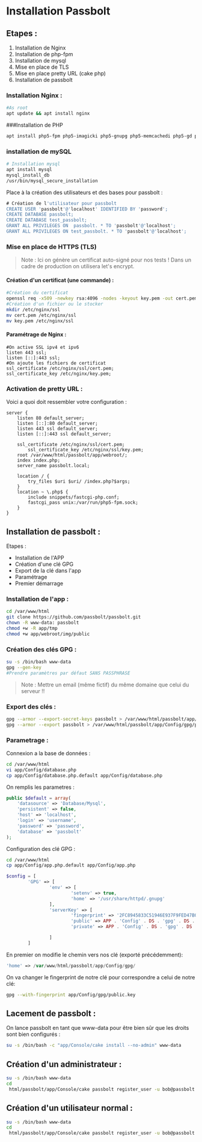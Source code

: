 # Installation Passbolt 

## Etapes :

1. Installation de Nginx
2. Installation de php-fpm
3. Installation de mysql
4. Mise en place de TLS
5. Mise en place pretty URL (cake php)
6. Installation de passbolt

### Installation Nginx :

```bash 
#As root
apt update && apt install nginx
```

###Installation de PHP
```bash
apt install php5-fpm php5-imagicki php5-gnupg php5-memcachedi php5-gd php5-mysql
```

### installation de mySQL

```bash
# Installation mysql 
apt install mysql
mysql_install_db
/usr/bin/mysql_secure_installation
```
Place à la création des utilisateurs et des bases pour passbolt :

```sql
# Création de l'utilisateur pour passbolt
CREATE USER 'passbolt'@'localhost' IDENTIFIED BY 'password';
CREATE DATABASE passbolt;
CREATE DATABASE test_passbolt;
GRANT ALL PRIVILEGES ON  passbolt. * TO 'passbolt'@'localhost';
GRANT ALL PRIVILEGES ON test_passbolt. * TO 'passbolt'@'localhost';
```

### Mise en place de HTTPS (TLS)

> Note : Ici on génère un certificat auto-signé pour nos tests !
> Dans un cadre de production on utilisera let's encrypt.

#### Création d'un certificat (une commande) :

```bash
#Création du certificat
openssl req -x509 -newkey rsa:4096 -nodes -keyout key.pem -out cert.pem -days 365
#Création d'un fichier ou le stocker
mkdir /etc/nginx/ssl
mv cert.pem /etc/nginx/ssl
mv key.pem /etc/nginx/ssl
```
#### Paramétrage de Nginx :

```nginx
#On active SSL ipv4 et ipv6
listen 443 ssl;
listen [::]:443 ssl;
#On ajoute les fichiers de certificat
ssl_certificate /etc/nginx/ssl/cert.pem;
ssl_certificate_key /etc/nginx/key.pem;
```

### Activation de pretty URL :

Voici a quoi doit ressembler votre configuration :

```nginx
server {
	listen 80 default_server;
	listen [::]:80 default_server;
	listen 443 ssl default_server;
	listen [::]:443 ssl default_server;

	ssl_certificate /etc/nginx/ssl/cert.pem;
        ssl_certificate_key /etc/nginx/ssl/key.pem;
	root /var/www/html/passbolt/app/webroot/;
	index index.php;
	server_name passbolt.local;

	location / {
        try_files $uri $uri/ /index.php?$args;
	}
	location ~ \.php$ {
		include snippets/fastcgi-php.conf;
		fastcgi_pass unix:/var/run/php5-fpm.sock;
	}
}

```

## Installation de passbolt :

Etapes :
- Installation de l'APP
- Création d'une clé GPG 
- Export de la clé dans l'app
- Paramétrage 
- Premier démarrage

### Installation de l'app :

```bash
cd /var/www/html
git clone https://github.com/passbolt/passbolt.git
chown -R www-data: passbolt
chmod +w -R app/tmp
chmod +w app/webroot/img/public
```

### Création des clés GPG :

```bash
su -s /bin/bash www-data
gpg --gen-key
#Prendre paramètres par défaut SANS PASSPHRASE
```
> Note : Mettre un email (même fictif) du même domaine que celui du serveur !!

### Export des clés :
```bash
gpg --armor --export-secret-keys passbolt > /var/www/html/passbolt/app/Config/gpg/private.key
gpg --armor --export passbolt > /var/www/html/passbolt/app/Config/gpg/public.key
```
### Parametrage :

Connexion a la base de données :
```bash
cd /var/www/html
vi app/Config/database.php
cp app/Config/database.php.default app/Config/database.php
```
On remplis les parametres :
```php
public $default = array(
	'datasource' => 'Database/Mysql',
	'persistent' => false,
	'host' => 'localhost',
	'login' => 'username',
	'password' => 'password',
	'database' => 'passbolt'
);
```
Configuration des clé GPG :
```bash
cd /var/www/html
cp app/Config/app.php.default app/Config/app.php
```
```php
$config = [
		'GPG' => [
				'env' => [
						'setenv' => true,
						'home' => '/usr/share/httpd/.gnupg'
				],
				'serverKey' => [
						'fingerprint' => '2FC8945833C51946E937F9FED47B0811573EE67D',
						'public' => APP . 'Config' . DS . 'gpg' . DS . 'public.key',
						'private' => APP . 'Config' . DS . 'gpg' . DS . 'private.key',

				]
		]
```
En premier on modifie le chemin vers nos clé (exporté précédemment):
```php
'home' => /var/www/html/passbolt/app/Config/gpg/
```
On va changer le fingerprint de notre clé pour correspondre a celui de notre clé:
```bash
gpg --with-fingerprint app/Config/gpg/public.key
```
## Lacement de passbolt :

On lance passbolt en tant que www-data pour être bien sûr que les droits sont bien configurés :
```bash
su -s /bin/bash -c "app/Console/cake install --no-admin" www-data
```
## Création d'un administrateur :
```bash
su -s /bin/bash www-data
cd 
 html/passbolt/app/Console/cake passbolt register_user -u bob@passbolt.local -f bob -l paterson -r admin
```
## Création d'un utilisateur normal :
```bash
su -s /bin/bash www-data
cd 
 html/passbolt/app/Console/cake passbolt register_user -u bob@passbolt.local -f bob -l paterson -r user
```
